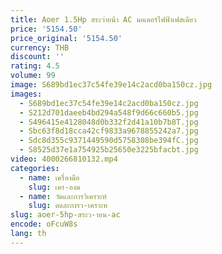 ```yaml
---
title: Aoer 1.5Hp สระว่ายน้ํา AC มอเตอร์ไฟฟ้าเฟสเดียว
price: '5154.50'
price_original: '5154.50'
currency: THB
discount: ''
rating: 4.5
volume: 99
image: S689bd1ec37c54fe39e14c2acd0ba150cz.jpg
images:
  - S689bd1ec37c54fe39e14c2acd0ba150cz.jpg
  - S212d701daeeb4bd294a548f9d66c660b5.jpg
  - S496415e4128048d0b332f2d41a10b7b8T.jpg
  - Sbc63f8d18cca42cf9833a9678855242a7.jpg
  - Sdc8d355c9371449590d5758308be394fC.jpg
  - S8525d37e1a754925b25650e3225bfacbt.jpg
video: 4000266810132.mp4
categories:
  - name: เครื่องมือ
    slug: เคร-องม
  - name: วัดและการวิเคราะห์
    slug: ดและการว-เคราะห
slug: aoer-5hp-สระว-ายน-ac
encode: oFcuW8s
lang: th
---
```

  